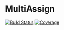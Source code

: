 # MultiAssign

[![Build Status](https://github.com/markmbaum/MultiAssign.jl/workflows/CI/badge.svg)](https://github.com/markmbaum/MultiAssign.jl/actions)
[![Coverage](https://codecov.io/gh/markmbaum/MultiAssign.jl/branch/main/graph/badge.svg)](https://codecov.io/gh/markmbaum/MultiAssign.jl)
